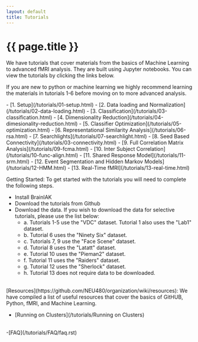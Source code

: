 ```yaml
---
layout: default
title: Tutorials
---
```


# {{ page.title }}

<div class='row text'>
<div class='col-lg-6'>

We have tutorials that cover materials 
from the basics of Machine Learning to advanced fMRI analysis. They are built using Jupyter notebooks. 
You can view the tutorials by clicking the links below.

If you are new to python or machine learning we highly recommend learning the materials in tutorials 1-6 before moving on to more advanced
analysis.
 </div></div>
- [1. Setup](/tutorials/01-setup.html)
- [2. Data loading and Normalization](/tutorials/02-data-loading.html)
- [3. Classification](/tutorials/03-classification.html)
- [4. Dimensionality Reduction](/tutorials/04-dimesionality-reduction.html)
- [5. Classifier Optimization](/tutorials/05-optimization.html)
- [6. Representational Similarity Analysis](/tutorials/06-rsa.html)
- [7. Searchlights](/tutorials/07-searchlight.html) 
- [8. Seed Based Connectivity](/tutorials/03-connectivity.html)
- [9. Full Correlation Matrix Analysis](/tutorials/09-fcma.html)
- [10. Inter Subject Correlation](/tutorials/10-func-align.html) 
- [11. Shared Response Model](/tutorials/11-srm.html)
- [12. Event Segmentation and Hidden Markov Models](/tutorials/12-HMM.html)
- [13. Real-Time fMRI](/tutorials/13-real-time.html)


<br/>


Getting Started: To get started with the tutorials you will need to complete the following steps.
- Install BrainIAK
- Download the tutorials from Github
- Download the data. If you wish to download the data for selective tutorials, please use the list below:
	- a. Tutorials 1-5 use the "VDC" dataset. Tutorial 1 also uses the "Lab1" dataset.
	- b. Tutorial 6 uses the "Ninety Six" dataset.
	- c. Tutorials 7, 9 use the "Face Scene" dataset.
	- d. Tutorial 8 uses the "Latatt" dataset.
	- e. Tutorial 10 uses the "Pieman2" dataset.
	- f. Tutorial 11 uses the "Raiders" dataset.
	- g. Tutorial 12 uses the "Sherlock" dataset.
	- h. Tutorial 13 does not require data to be downloaded.

<br/>
[Resources](https://github.com/NEU480/organization/wiki/resources): We have compiled a list of useful resources that cover the basics of GitHUB, Python, fMRI, and Machine Learning.

- [Running on Clusters](/tutorials/Running on Clusters)

<br/>
-[FAQ](/tutorials/FAQ/faq.rst)
